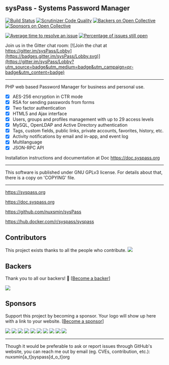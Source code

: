## sysPass - Systems Password Manager

[![Build Status](https://travis-ci.org/nuxsmin/sysPass.svg?branch=master)](https://travis-ci.org/nuxsmin/sysPass)  [![Scrutinizer Code Quality](https://scrutinizer-ci.com/g/nuxsmin/sysPass/badges/quality-score.png?b=master)](https://scrutinizer-ci.com/g/nuxsmin/sysPass/?branch=master) [![Backers on Open Collective](https://opencollective.com/sysPass/backers/badge.svg)](#backers) [![Sponsors on Open Collective](https://opencollective.com/sysPass/sponsors/badge.svg)](#sponsors)

[![Average time to resolve an issue](http://isitmaintained.com/badge/resolution/nuxsmin/sysPass.svg)](http://isitmaintained.com/project/nuxsmin/sysPass "Average time to resolve an issue") [![Percentage of issues still open](http://isitmaintained.com/badge/open/nuxsmin/sysPass.svg)](http://isitmaintained.com/project/nuxsmin/sysPass "Percentage of issues still open")

Join us in the Gitter chat room:  [![Join the chat at https://gitter.im/sysPass/Lobby](https://badges.gitter.im/sysPass/Lobby.svg)](https://gitter.im/sysPass/Lobby?utm_source=badge&utm_medium=badge&utm_campaign=pr-badge&utm_content=badge) 

---

PHP web based Password Manager for business and personal use.

- [x] AES-256 encryption in CTR mode
- [x] RSA for sending passwords from forms
- [x] Two factor authentication
- [x] HTML5 and Ajax interface
- [x] Users, groups and profiles management with up to 29 access levels
- [x] MySQL, OpenLDAP and Active Directory authentication
- [x] Tags, custom fields, public links, private accounts, favorites, history, etc.
- [x] Activity notifications by email and in-app, and event log
- [x] Multilanguage
- [x] JSON-RPC API

Installation instructions and documentation at Doc https://doc.syspass.org

----

This software is published under GNU GPLv3 license. For details about that, there is
a copy on 'COPYING' file.

----

https://syspass.org

https://doc.syspass.org

https://github.com/nuxsmin/sysPass

https://hub.docker.com/r/syspass/syspass

## Contributors

This project exists thanks to all the people who contribute. 
<a href="https://github.com/nuxsmin/sysPass/graphs/contributors"><img src="https://opencollective.com/sysPass/contributors.svg?width=890&button=false" /></a>


## Backers

Thank you to all our backers! 🙏 [[Become a backer](https://opencollective.com/sysPass#backer)]

<a href="https://opencollective.com/sysPass#backers" target="_blank"><img src="https://opencollective.com/sysPass/backers.svg?width=890"></a>


## Sponsors

Support this project by becoming a sponsor. Your logo will show up here with a link to your website. [[Become a sponsor](https://opencollective.com/sysPass#sponsor)]

<a href="https://opencollective.com/sysPass/sponsor/0/website" target="_blank"><img src="https://opencollective.com/sysPass/sponsor/0/avatar.svg"></a>
<a href="https://opencollective.com/sysPass/sponsor/1/website" target="_blank"><img src="https://opencollective.com/sysPass/sponsor/1/avatar.svg"></a>
<a href="https://opencollective.com/sysPass/sponsor/2/website" target="_blank"><img src="https://opencollective.com/sysPass/sponsor/2/avatar.svg"></a>
<a href="https://opencollective.com/sysPass/sponsor/3/website" target="_blank"><img src="https://opencollective.com/sysPass/sponsor/3/avatar.svg"></a>
<a href="https://opencollective.com/sysPass/sponsor/4/website" target="_blank"><img src="https://opencollective.com/sysPass/sponsor/4/avatar.svg"></a>
<a href="https://opencollective.com/sysPass/sponsor/5/website" target="_blank"><img src="https://opencollective.com/sysPass/sponsor/5/avatar.svg"></a>
<a href="https://opencollective.com/sysPass/sponsor/6/website" target="_blank"><img src="https://opencollective.com/sysPass/sponsor/6/avatar.svg"></a>
<a href="https://opencollective.com/sysPass/sponsor/7/website" target="_blank"><img src="https://opencollective.com/sysPass/sponsor/7/avatar.svg"></a>
<a href="https://opencollective.com/sysPass/sponsor/8/website" target="_blank"><img src="https://opencollective.com/sysPass/sponsor/8/avatar.svg"></a>
<a href="https://opencollective.com/sysPass/sponsor/9/website" target="_blank"><img src="https://opencollective.com/sysPass/sponsor/9/avatar.svg"></a>

---

Though it would be preferable to ask or report issues through GitHub's website, you can reach me out by email (eg. CVEs, contribution, etc.): nuxsmin[a_t]syspass[d_o_t]org  
